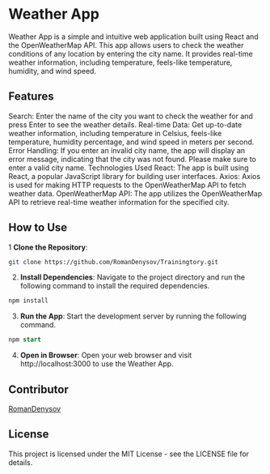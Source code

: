 # Weather App
Weather App is a simple and intuitive web application built using React and the OpenWeatherMap API. This app allows users to check the weather conditions of any location by entering the city name. It provides real-time weather information, including temperature, feels-like temperature, humidity, and wind speed.

## Features
Search: Enter the name of the city you want to check the weather for and press Enter to see the weather details.
Real-time Data: Get up-to-date weather information, including temperature in Celsius, feels-like temperature, humidity percentage, and wind speed in meters per second.
Error Handling: If you enter an invalid city name, the app will display an error message, indicating that the city was not found. Please make sure to enter a valid city name.
Technologies Used
React: The app is built using React, a popular JavaScript library for building user interfaces.
Axios: Axios is used for making HTTP requests to the OpenWeatherMap API to fetch weather data.
OpenWeatherMap API: The app utilizes the OpenWeatherMap API to retrieve real-time weather information for the specified city.

## How to Use
1 **Clone the Repository**:
```bash
git clone https://github.com/RomanDenysov/Trainingtory.git
```
2. **Install Dependencies**:
Navigate to the project directory and run the following command to install the required dependencies.
```bash
npm install
```
3. **Run the App**:
Start the development server by running the following command.
```sql
npm start
```
4. **Open in Browser**:
Open your web browser and visit http://localhost:3000 to use the Weather App.
## Contributor
[RomanDenysov](https://github.com/RomanDenysov)
## License
This project is licensed under the MIT License - see the LICENSE file for details.
